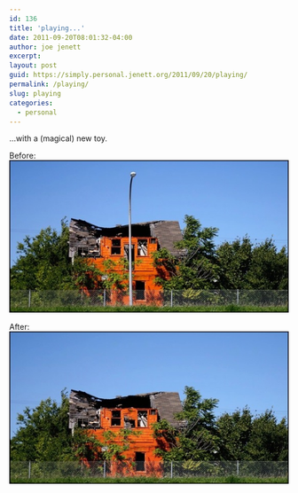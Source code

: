 ```yaml
---
id: 136
title: 'playing...'
date: 2011-09-20T08:01:32-04:00
author: joe jenett
excerpt: 
layout: post
guid: https://simply.personal.jenett.org/2011/09/20/playing/
permalink: /playing/
slug: playing
categories:
  - personal
---
```

...with a (magical) new toy.

Before:  
<img src="../images/newtoy_before.jpg" alt="before" style="border:none;"> 

After:  
<img src="../images/newtoy_after.jpg" alt="after" style="border:none;">